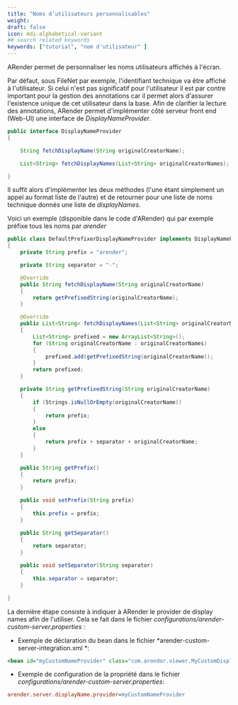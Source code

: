 ```yaml
---
title: "Noms d’utilisateurs personnalisables"
weight: 
draft: false
icon: mdi-alphabetical-variant
## search related keywords
keywords: ["tutorial", "nom d'utilisateur" ]
---
```


ARender permet de personnaliser les noms utilisateurs affichés à
l'écran.

Par défaut, sous FileNet par exemple, l'identifiant technique va être
affiché à l'utilisateur. Si celui n'est pas significatif pour
l'utilisateur il est par contre important pour la gestion des
annotations car il permet alors d'assurer l'existence unique de cet
utilisateur dans la base. Afin de clarifier la lecture des annotations,
ARender permet d'implémenter côté serveur front end (Web-UI) une interface
de *DisplayNameProvider*.

``` java
public interface DisplayNameProvider
{

    String fetchDisplayName(String originalCreatorName);

    List<String> fetchDisplayNames(List<String> originalCreatorNames);

}
```

Il suffit alors d'implémenter les deux méthodes (l'une étant simplement
un appel au format liste de l'autre) et de retourner pour une liste de
noms technique donnés une liste de *displayNames*.

Voici un exemple (disponible dans le code d'ARender) qui par exemple
préfixe tous les noms par *arender*

``` java
public class DefaultPrefixerDisplayNameProvider implements DisplayNameProvider
{
    private String prefix = "arender";

    private String separator = "-";

    @Override
    public String fetchDisplayName(String originalCreatorName)
    {
        return getPrefixedString(originalCreatorName);
    }

    @Override
    public List<String> fetchDisplayNames(List<String> originalCreatorNames)
    {
        List<String> prefixed = new ArrayList<String>();
        for (String originalCreatorName : originalCreatorNames)
        {
            prefixed.add(getPrefixedString(originalCreatorName));
        }
        return prefixed;
    }

    private String getPrefixedString(String originalCreatorName)
    {
        if (Strings.isNullOrEmpty(originalCreatorName))
        {
            return prefix;
        }
        else
        {
            return prefix + separator + originalCreatorName;
        }
    }

    public String getPrefix()
    {
        return prefix;
    }

    public void setPrefix(String prefix)
    {
        this.prefix = prefix;
    }

    public String getSeparator()
    {
        return separator;
    }

    public void setSeparator(String separator)
    {
        this.separator = separator;
    }

}
```

La dernière étape consiste à indiquer à ARender le provider de display
names afin de l'utiliser. Cela se fait dans le fichier
*configurations/arender-custom-server.properties* :

- Exemple de déclaration du bean dans le fichier
*arender-custom-server-integration.xml *:

```xml
<bean id="myCustomNameProvider" class="com.arondor.viewer.MyCustomDisplayNameProvider" />
```

- Exemple de configuration de la propriété dans le fichier
*configurations/arender-custom-server.properties*:

```cfg
arender.server.displayName.provider=myCustomNameProvider
```
